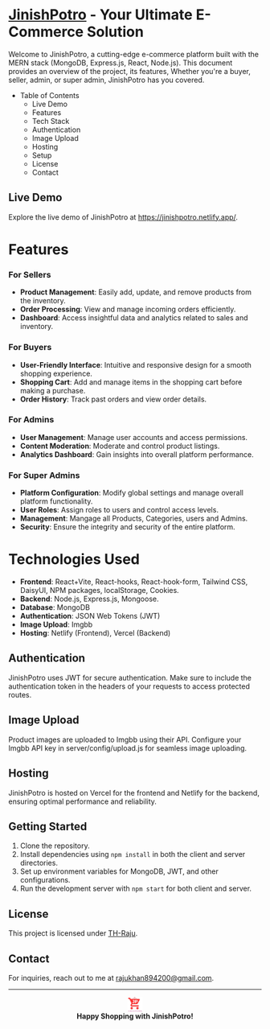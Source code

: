 # [JinishPotro](https://jinishpotro.netlify.app/) - Your Ultimate E-Commerce Solution

Welcome to JinishPotro, a cutting-edge e-commerce platform built with the MERN stack (MongoDB, Express.js, React, Node.js). This document provides an overview of the project, its features, Whether you're a buyer, seller, admin, or super admin, JinishPotro has you covered.

- Table of Contents
  - Live Demo
  - Features
  - Tech Stack
  - Authentication
  - Image Upload
  - Hosting
  - Setup
  - License
  - Contact

## Live Demo

Explore the live demo of JinishPotro at https://jinishpotro.netlify.app/.

# Features

### For Sellers

- **Product Management**: Easily add, update, and remove products from the inventory.
- **Order Processing**: View and manage incoming orders efficiently.
- **Dashboard**: Access insightful data and analytics related to sales and inventory.

### For Buyers

- **User-Friendly Interface**: Intuitive and responsive design for a smooth shopping experience.
- **Shopping Cart**: Add and manage items in the shopping cart before making a purchase.
- **Order History**: Track past orders and view order details.

### For Admins

- **User Management**: Manage user accounts and access permissions.
- **Content Moderation**: Moderate and control product listings.
- **Analytics Dashboard**: Gain insights into overall platform performance.

### For Super Admins

- **Platform Configuration**: Modify global settings and manage overall platform functionality.
- **User Roles**: Assign roles to users and control access levels.
- **Management**: Mangage all Products, Categories, users and Admins.
- **Security**: Ensure the integrity and security of the entire platform.

# Technologies Used

- **Frontend**: React+Vite, React-hooks, React-hook-form, Tailwind CSS, DaisyUI, NPM packages, localStorage, Cookies.
- **Backend**: Node.js, Express.js, Mongoose.
- **Database**: MongoDB
- **Authentication**: JSON Web Tokens (JWT)
- **Image Upload**: Imgbb
- **Hosting**: Netlify (Frontend), Vercel (Backend)

## Authentication

JinishPotro uses JWT for secure authentication. Make sure to include the authentication token in the headers of your requests to access protected routes.

## Image Upload

Product images are uploaded to Imgbb using their API. Configure your Imgbb API key in server/config/upload.js for seamless image uploading.

## Hosting

JinishPotro is hosted on Vercel for the frontend and Netlify for the backend, ensuring optimal performance and reliability.

## Getting Started

1. Clone the repository.
2. Install dependencies using `npm install` in both the client and server directories.
3. Set up environment variables for MongoDB, JWT, and other configurations.
4. Run the development server with `npm start` for both client and server.

## License

This project is licensed under [TH-Raju](https://tofajjol-hosen-raju.web.app/).

## Contact

For inquiries, reach out to me at [rajukhan894200@gmail.com]().

---

<p align="center">
  <img src="./src/assets/jp.png" alt="JinishPotro Logo" width="30" height="30" style="display: block; margin: auto;">
  <strong>Happy Shopping with JinishPotro!</strong>
</p>

